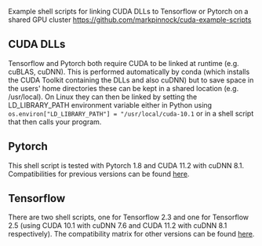 Example shell scripts for linking CUDA DLLs to Tensorflow or Pytorch on a shared GPU cluster
https://github.com/markpinnock/cuda-example-scripts

## CUDA DLLs
Tensorflow and Pytorch both require CUDA to be linked at runtime (e.g. cuBLAS, cuDNN). This is performed automatically by conda (which installs the CUDA Toolkit containing the DLLs and also cuDNN) but to save space in the users' home directories these can be kept in a shared location (e.g. /usr/local). On Linux they can then be linked by setting the LD_LIBRARY_PATH environment variable either in Python using `os.environ["LD_LIBRARY_PATH"] = "/usr/local/cuda-10.1` or in a shell script that then calls your program.

## Pytorch
This shell script is tested with Pytorch 1.8 and CUDA 11.2 with cuDNN 8.1. Compatibilities for previous versions can be found [here](https://pytorch.org/get-started/previous-versions).

## Tensorflow
There are two shell scripts, one for Tensorflow 2.3 and one for Tensorflow 2.5 (using CUDA 10.1 with cuDNN 7.6 and CUDA 11.2 with cuDNN 8.1 respectively). The compatibility matrix for other versions can be found [here](https://www.tensorflow.org/install/source#gpu).
